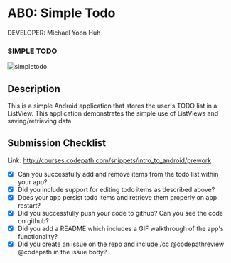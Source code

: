 # AB0: Simple Todo

DEVELOPER: Michael Yoon Huh

### SIMPLE TODO
![simpletodo](https://cloud.githubusercontent.com/assets/1645482/12503704/a62d239e-c08b-11e5-8296-7cb2bb36d6e0.gif)

## Description

This is a simple Android application that stores the user's TODO list in a ListView. This application demonstrates the simple use of ListViews and saving/retrieving data.

## Submission Checklist

Link: http://courses.codepath.com/snippets/intro_to_android/prework

* [x] Can you successfully add and remove items from the todo list within your app?
* [x] Did you include support for editing todo items as described above?
* [x] Does your app persist todo items and retrieve them properly on app restart?
* [x] Did you successfully push your code to github? Can you see the code on github?
* [x] Did you add a README which includes a GIF walkthrough of the app's functionality?
* [x] Did you create an issue on the repo and include /cc @codepathreview @codepath in the issue body?